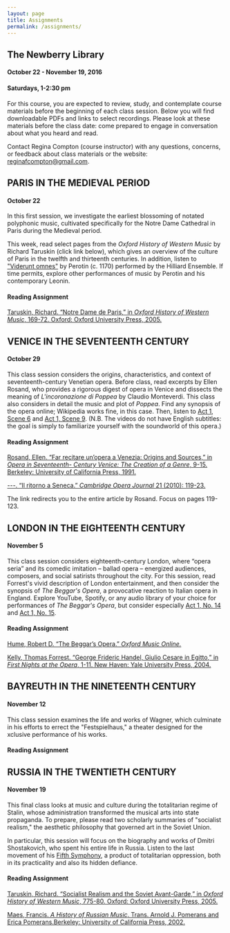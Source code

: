 ```yaml
---
layout: page
title: Assignments
permalink: /assignments/
---
```


<div class="wrapper">
  <h2>The Newberry Library</h2>
  <h4>October 22 - November 19, 2016</h4>
  <h4>Saturdays, 1-2:30 pm</h4>
  <p>For this course, you are expected to review, study, and contemplate course materials before the beginning of each class session. Below you will find downloadable PDFs and links to select recordings. Please look at these materials before the class date: come prepared to engage in conversation about what you heard and read.</p>
  <p>Contact Regina Compton (course instructor) with any questions, concerns, or feedback about class materials or the website: <a href="mailto:reginafcompton@gmail.com">reginafcompton@gmail.com</a>.</p>
</div>

<section class="dame"></section>

<div class="wrapper">
  <h2>PARIS IN THE MEDIEVAL PERIOD</h2>
  <h4>October 22</h4>
  <p>In this first session, we investigate the earliest blossoming of notated polyphonic music, cultivated specifically for the Notre Dame Cathedral in Paris during the Medieval period.</p>
  <p>This week, read select pages from the <em>Oxford History of Western Music</em> by Richard Taruskin (click link below), which gives an overview of the culture of Paris in the twelfth and thirteenth centuries. In addition, listen to <a href="https://www.youtube.com/watch?v=aySwfcRaOZM" target="_blank">"Viderunt omnes"</a> by Perotin (c. 1170) performed by the Hilliard Ensemble. If time permits, explore other performances of music by Perotin and his contemporary Leonin.</p>
  <h4>Reading Assignment</h4>
  <p><a href="{{ site.url }}/assets/PDFs/taruskin_OHW_paris.pdf" target="_blank">Taruskin, Richard. “Notre Dame de Paris,” in <em>Oxford History of Western Music</em>, 169-72. Oxford:
  Oxford University Press, 2005.</a></p>
</div>

<section class="venice"></section>

<div class="wrapper">
  <h2>VENICE IN THE SEVENTEENTH CENTURY</h2>
  <h4>October 29</h4>
  <p>This class session considers the origins, characteristics, and context of seventeenth-century Venetian opera. Before class, read excerpts by Ellen Rosand, who provides a rigorous digest of opera in Venice and dissects the meaning of <em>L'incoronazione di Poppea</em> by Claudio Monteverdi. This class also considers in detail the music and plot of <em>Poppea</em>. Find any synopsis of the opera online; Wikipedia works fine, in this case. Then, listen to <a href="https://www.youtube.com/watch?v=EyQqJANZqe4" target="_blank">Act 1, Scene 6</a> and <a href="https://www.youtube.com/watch?v=W0L1CJBj0GE" target="_blank">Act 1, Scene 9</a>. (N.B. The videos do not have English subtitles: the goal is simply to familiarize yourself with the soundworld of this opera.)</p>
  <h4>Reading Assignment</h4>
  <p><a href="{{ site.url }}/assets/PDFs/rosand_17C_venice.pdf" target="_blank">Rosand, Ellen. “Far recitare un’opera a Venezia: Origins and Sources,” in <em>Opera in Seventeenth-
Century Venice: The Creation of a Genre</em>, 9-15. Berkeley: University of California Press, 1991.</a></p>
<p><a href="{{ site.url }}/assets/PDFs/Rosand_Ritorno_2009_Cambridge.pdf" target="_blank">---. “Il ritorno a Seneca.” <em>Cambridge Opera Journal</em> 21 (2010): 119-23. </a></p>
<p>The link redirects you to the entire article by Rosand. Focus on pages 119-123.</p>
</div>

<section class="london"></section>

<div class="wrapper">
  <h2>LONDON IN THE EIGHTEENTH CENTURY</h2>
  <h4>November 5</h4>
  <p>This class session considers eighteenth-century London, where “opera seria” and its comedic imitation – ballad opera – energized audiences, composers, and social satirists throughout the city. For this session, read Forrest's vivid description of London entertainment, and then consider the synopsis of <em>The Beggar's Opera</em>, a provocative reaction to Italian opera in England. Explore YouTube, Spotify, or any audio library of your choice for performances of <em>The Beggar's Opera</em>, but consider especially <a href="https://www.youtube.com/watch?v=Uli5SyYexwQ" target="_blank">Act 1, No. 14</a> and <a href="https://www.youtube.com/watch?v=Gkj8HUk83rY" target="_blank">Act 1, No. 15</a>.</p>
  <h4>Reading Assignment</h4>
  <p><a href="{{ site.url }}/assets/PDFs/Beggars_Opera_OMO.pdf" target="_blank">Hume, Robert D. “The Beggar’s Opera.” <em>Oxford Music Online.</em></a></p>
  <p><a href="{{ site.url }}/assets/PDFs/Kelly_First_Nights.pdf" target="_blank">Kelly, Thomas Forrest. “George Frideric Handel, Giulio Cesare in Egitto,” in <em>First Nights at the Opera</em>, 1-11. New Haven: Yale University Press, 2004.</a></p>

</div>

<section class="bayreuth"></section>

<div class="wrapper">
  <h2>BAYREUTH IN THE NINETEENTH CENTURY</h2>
  <h4>November 12</h4>
  <p>This class session examines the life and works of Wagner, which culminate in his efforts to errect the "Festspielhaus," a theater designed for the xclusive performance of his works.</p>
  <h4>Reading Assignment</h4>
</div>

<section class="soviet"></section>

<div class="wrapper">
  <h2>RUSSIA IN THE TWENTIETH CENTURY</h2>
  <h4>November 19</h4>
  <p>This final class looks at music and culture during the totalitarian regime of Stalin, whose administration transformed the musical arts into state propaganda. To prepare, please read two scholarly summaries of "socialist realism," the aesthetic philosophy that governed art in the Soviet Union.</p>
  <p>In particular, this session will focus on the biography and works of Dmitri Shostakovich, who spent his entire life in Russia. Listen to the last movement of his <a href="https://youtu.be/r0AK_50-9rQ?t=37m44s" target="_blank">Fifth Symphony</a>, a product of totalitarian oppression, both in its practicality and also its hidden defiance.</p>
  <h4>Reading Assignment</h4>
  <p><a href="{{ site.url }}/assets/PDFs/taruskin_socialist_realism.pdf" target="_blank">Taruskin, Richard. “Socialist Realism and the Soviet Avant-Garde,” in <em>Oxford History of Western Music</em>, 775-80. Oxford: Oxford University Press, 2005.</a></p>
  <p><a href="{{ site.url }}/assets/PDFs/maes_socialist_realism.pdf" target="_blank">Maes, Francis. <em>A History of Russian Music</em>. Trans. Arnold J. Pomerans and Erica Pomerans.Berkeley: University of California Press, 2002.</a></p>
</div>
